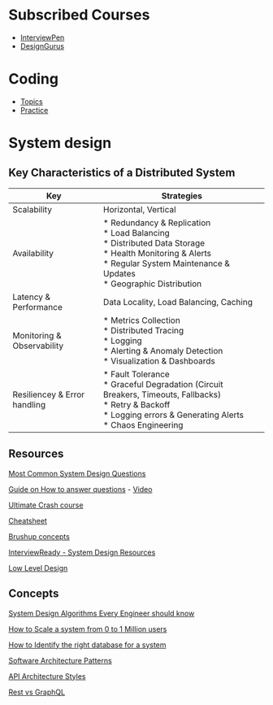 # Subscribed Courses

* [InterviewPen](https://interviewpen.com/courses)
* [DesignGurus](https://www.designgurus.io/home)
  
# Coding

- [Topics](https://github.com/r-shreesha/Interview-Prep/blob/main/Coding/topic.md)
- [Practice](https://github.com/r-shreesha/Interview-Prep/blob/main/Coding/coding_patterns.md)

# System design
## Key Characteristics of a Distributed System
| Key | Strategies |
|---|---|
| Scalability | Horizontal, Vertical|
| Availability | * Redundancy & Replication <br/> * Load Balancing <br/> * Distributed Data Storage <br/> * Health Monitoring & Alerts <br/> * Regular System Maintenance & Updates <br/> * Geographic Distribution | 
| Latency & Performance | Data Locality, Load Balancing, Caching |
| Monitoring & Observability | * Metrics Collection <br/> * Distributed Tracing <br/> * Logging <br/> * Alerting & Anomaly Detection <br/> * Visualization & Dashboards |
| Resiliencey & Error handling | * Fault Tolerance <br/> * Graceful Degradation (Circuit Breakers, Timeouts, Fallbacks) <br/> * Retry & Backoff <br/> * Logging errors & Generating Alerts <br/> * Chaos Engineering |



## Resources

[Most Common System Design Questions](https://github.com/r-shreesha/Interview-Prep/blob/main/System_Design/FAQ.md)

[Guide on How to answer questions](https://github.com/shreesha21/Interview-Prep/blob/main/System_Design/guide.md) - [Video](https://youtu.be/L9TfZdODuFQ?si=DfycCVTSLdbzeexO)

[Ultimate Crash course](https://levelup.gitconnected.com/system-design-interview-questions-the-ultimate-crash-course-d1f17da93faa)

[Cheatsheet](https://gist.github.com/vasanthk/485d1c25737e8e72759f)

[Brushup concepts](https://github.com/karanpratapsingh/system-design)

[InterviewReady - System Design Resources](https://github.com/InterviewReady/system-design-resources)

[Low Level Design](https://github.com/ashishps1/awesome-low-level-design)

## Concepts

[System Design Algorithms Every Engineer should know](https://github.com/r-shreesha/Interview-Prep/blob/main/Design_Concepts/MustKnowSystemDesignAlgos)

[How to Scale a system from 0 to 1 Million users](https://github.com/r-shreesha/Interview-Prep/blob/main/Design_Concepts/Scaling_to_1M_users.md)

[How to Identify the right database for a system](https://github.com/r-shreesha/Interview-Prep/blob/main/Design_Concepts/Identify_right_db.md)

[Software Architecture Patterns](https://github.com/r-shreesha/Interview-Prep/blob/main/System_Design/arch_patterns.md)

[API Architecture Styles](https://github.com/r-shreesha/Interview-Prep/blob/main/Design_Diagrams/API%20Architectural%20Styles.gif) 

[Rest vs GraphQL](https://github.com/r-shreesha/Interview-Prep/blob/main/Design_Concepts/Rest_GraphQL.md)


